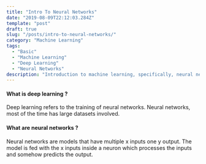 ```yaml
---
title: "Intro To Neural Networks"
date: "2019-08-09T22:12:03.284Z"
template: "post"
draft: true
slug: "/posts/intro-to-neural-networks/"
category: "Machine Learning"
tags:
  - "Basic"
  - "Machine Learning"
  - "Deep Learning"
  - "Neural Networks"
description: "Introduction to machine learning, specifically, neural networks."
---
```

#### What is deep learning ?
Deep learning refers to the training of neural networks. Neural networks, most of the time has large datasets involved.

#### What are neural networks ?
Neural networks are models that have multiple x inputs one y output. The model is fed with the x inputs inside a neuron which processes the inputs and somehow predicts the output.


